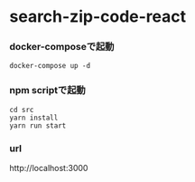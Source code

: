 # search-zip-code-react

### docker-composeで起動

```
docker-compose up -d
```

### npm scriptで起動

```
cd src
yarn install
yarn run start
```

### url
http://localhost:3000
